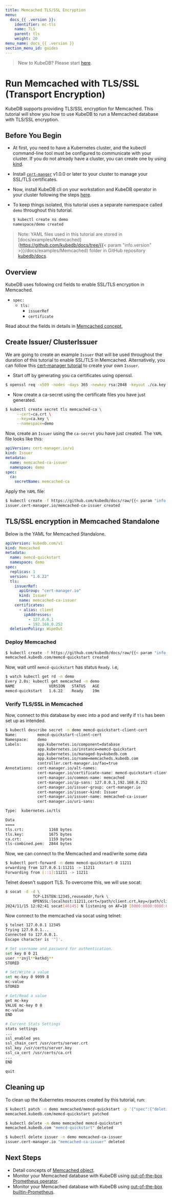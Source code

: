 ```yaml
---
title: Memcached TLS/SSL Encryption
menu:
  docs_{{ .version }}:
    identifier: mc-tls
    name: TLS
    parent: tls
    weight: 20
menu_name: docs_{{ .version }}
section_menu_id: guides
---
```


> New to KubeDB? Please start [here](/docs/README.md).

# Run Memcached with TLS/SSL (Transport Encryption)

KubeDB supports providing TLS/SSL encryption for Memcached. This tutorial will show you how to use KubeDB to run a Memcached database with TLS/SSL encryption.

## Before You Begin

- At first, you need to have a Kubernetes cluster, and the kubectl command-line tool must be configured to communicate with your cluster. If you do not already have a cluster, you can create one by using [kind](https://kind.sigs.k8s.io/docs/user/quick-start/).

- Install [`cert-manger`](https://cert-manager.io/docs/installation/) v1.0.0 or later to your cluster to manage your SSL/TLS certificates.

- Now, install KubeDB cli on your workstation and KubeDB operator in your cluster following the steps [here](/docs/setup/README.md).

- To keep things isolated, this tutorial uses a separate namespace called `demo` throughout this tutorial.

  ```bash
  $ kubectl create ns demo
  namespace/demo created
  ```

> Note: YAML files used in this tutorial are stored in [docs/examples/Memcached](https://github.com/kubedb/docs/tree/{{< param "info.version" >}}/docs/examples/Memcached) folder in GitHub repository [kubedb/docs](https://github.com/kubedb/docs).

## Overview

KubeDB uses following crd fields to enable SSL/TLS encryption in Memcached.

- `spec:`
  - `tls:`
    - `issuerRef`
    - `certificate`

Read about the fields in details in [Memcached concept](/docs/guides/memcached/concepts/memcached.md),

## Create Issuer/ ClusterIssuer

We are going to create an example `Issuer` that will be used throughout the duration of this tutorial to enable SSL/TLS in Memcached. Alternatively, you can follow this [cert-manager tutorial](https://cert-manager.io/docs/configuration/ca/) to create your own `Issuer`.

- Start off by generating you ca certificates using openssl.

```bash
$ openssl req -x509 -nodes -days 365 -newkey rsa:2048 -keyout ./ca.key -out ./ca.crt -subj "/CN=Memcached/O=kubedb"
```

- Now create a ca-secret using the certificate files you have just generated.

```bash
$ kubectl create secret tls memcached-ca \
     --cert=ca.crt \
     --key=ca.key \
     --namespace=demo
```

Now, create an `Issuer` using the `ca-secret` you have just created. The `YAML` file looks like this:

```yaml
apiVersion: cert-manager.io/v1
kind: Issuer
metadata:
  name: memcached-ca-issuer
  namespace: demo
spec:
  ca:
    secretName: memcached-ca
```

Apply the `YAML` file:

```bash
$ kubectl create -f https://github.com/kubedb/docs/raw/{{< param "info.version" >}}/docs/examples/memcached/tls/issuer.yaml
issuer.cert-manager.io/memcached-ca-issuer created
```

## TLS/SSL encryption in Memcached Standalone

Below is the YAML for Memcached Standalone.

```yaml
apiVersion: kubedb.com/v1
kind: Memcached
metadata:
  name: memcd-quickstart
  namespace: demo
spec:
  replicas: 1
  version: "1.6.22"
  tls:
    issuerRef:
      apiGroup: "cert-manager.io"
      kind: Issuer
      name: memcached-ca-issuer
    certificates:
      - alias: client
        ipAddresses:
          - 127.0.0.1
          - 192.168.0.252
  deletionPolicy: WipeOut
```

### Deploy Memcached

```bash
$ kubectl create -f https://github.com/kubedb/docs/raw/{{< param "info.version" >}}/docs/examples/memcached/tls/mc-tls.yaml
memcached.kubedb.com/memcd-quickstart created
```

Now, wait until `memcd-quickstart` has status `Ready`. i.e,

```bash
$ watch kubectl get rd -n demo
Every 2.0s: kubectl get memcached -n demo
NAME               VERSION   STATUS   AGE
memcd-quickstart   1.6.22    Ready    19m
```

### Verify TLS/SSL in Memcached

Now, connect to this database by exec into a pod and verify if `tls` has been set up as intended.

```bash
$ kubectl describe secret -n demo memcd-quickstart-client-cert
Name:         memcd-quickstart-client-cert
Namespace:    demo
Labels:       app.kubernetes.io/component=database
              app.kubernetes.io/instance=memcd-quickstart
              app.kubernetes.io/managed-by=kubedb.com
              app.kubernetes.io/name=memcacheds.kubedb.com
              controller.cert-manager.io/fao=true
Annotations:  cert-manager.io/alt-names: 
              cert-manager.io/certificate-name: memcd-quickstart-client-cert
              cert-manager.io/common-name: memcached
              cert-manager.io/ip-sans: 127.0.0.1,192.168.0.252
              cert-manager.io/issuer-group: cert-manager.io
              cert-manager.io/issuer-kind: Issuer
              cert-manager.io/issuer-name: memcached-ca-issuer
              cert-manager.io/uri-sans: 

Type:  kubernetes.io/tls

Data
====
tls.crt:           1168 bytes
tls.key:           1675 bytes
ca.crt:            1159 bytes
tls-combined.pem:  2844 bytes
```

Now, we can connect to the Memcached and read/write some data

```bash
$ kubectl port-forward -n demo memcd-quickstart-0 11211
orwarding from 127.0.0.1:11211 -> 11211
Forwarding from [::1]:11211 -> 11211
```

Telnet doesn't support TLS. To overcome this, we will use socat:
```bash
$ socat -d -d \
            TCP-LISTEN:12345,reuseaddr,fork \
            OPENSSL:localhost:11211,cert=/path/client.crt,key=/path/client.key,cafile=/path/ca.crt,verify=1
2024/11/15 12:02:41 socat[46145] N listening on AF=10 [0000:0000:0000:0000:0000:0000:0000:0000]:12345
```
Now connect to the memcached via socat using telnet:
```bash
$ telnet 127.0.0.1 12345
Trying 127.0.0.1...
Connected to 127.0.0.1.
Escape character is '^]'.

# Set username and password for authentication.
set key 0 0 21
user **znjl**ketkdj**
STORED

# Set/Write a value
set mc-key 0 9999 8
mc-value
STORED

# Get/Read a value
get mc-key
VALUE mc-key 0 8
mc-value
END

# Current Stats Settings
stats settings
...
ssl_enabled yes
ssl_chain_cert /usr/certs/server.crt
ssl_key /usr/certs/server.key
ssl_ca_cert /usr/certs/ca.crt
...
END

quit
```
## Cleaning up

To clean up the Kubernetes resources created by this tutorial, run:

```bash
$ kubectl patch -n demo memcached/memcd-quickstart -p '{"spec":{"deletionPolicy":"WipeOut"}}' --type="merge"
memcached.kubedb.com/memcd-quickstart patched

$ kubectl delete -n demo memcached memcd-quickstart
memcached.kubedb.com "memcd-quickstart" deleted

$ kubectl delete issuer -n demo memcached-ca-issuer
issuer.cert-manager.io "memcached-ca-issuer" deleted
```

## Next Steps

- Detail concepts of [Memcached object](/docs/guides/memcached/concepts/memcached.md).
- Monitor your Memcached database with KubeDB using [out-of-the-box Prometheus operator](/docs/guides/memcached/monitoring/using-prometheus-operator.md).
- Monitor your Memcached database with KubeDB using [out-of-the-box builtin-Prometheus](/docs/guides/memcached/monitoring/using-builtin-prometheus.md).
